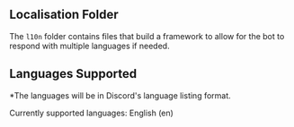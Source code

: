 ## Localisation Folder
The `l10n` folder contains files that build a framework to allow for the bot to respond with multiple languages if needed.

## Languages Supported
*The languages will be in Discord's language listing format.

Currently supported languages: English (en)
